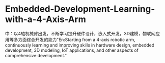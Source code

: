 # Embedded-Development-Learning-with-a-4-Axis-Arm
中：以4轴机械臂出发，不断学习提升硬件设计，嵌入式开发，3D建模，物联网应用等多方面综合开发的能力"En:Starting from a 4-axis robotic arm, continuously learning and improving skills in hardware design, embedded development, 3D modeling, IoT applications, and other aspects of comprehensive development."
